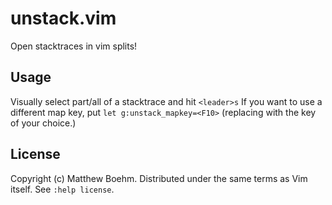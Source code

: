unstack.vim
=============

Open stacktraces in vim splits!

Usage
-----
Visually select part/all of a stacktrace and hit `<leader>s`
 If you want to use a different map key, put `let g:unstack_mapkey=<F10>` (replacing <F10> with the key of your choice.)

License
-------
Copyright (c) Matthew Boehm.  Distributed under the same terms as Vim itself.
See `:help license`.
